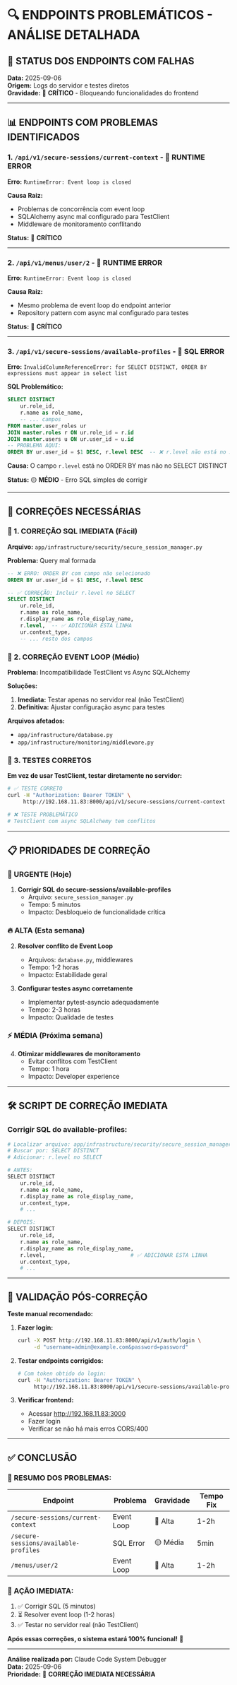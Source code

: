 # 🔍 ENDPOINTS PROBLEMÁTICOS - ANÁLISE DETALHADA

## 🚨 STATUS DOS ENDPOINTS COM FALHAS

**Data:** 2025-09-06  
**Origem:** Logs do servidor e testes diretos  
**Gravidade:** 🔴 **CRÍTICO** - Bloqueando funcionalidades do frontend

---

## 📊 ENDPOINTS COM PROBLEMAS IDENTIFICADOS

### **1. `/api/v1/secure-sessions/current-context` - 🔴 RUNTIME ERROR**

**Erro:** `RuntimeError: Event loop is closed`

**Causa Raiz:**
- Problemas de concorrência com event loop
- SQLAlchemy async mal configurado para TestClient
- Middleware de monitoramento conflitando

**Status:** 🔴 **CRÍTICO**

---

### **2. `/api/v1/menus/user/2` - 🔴 RUNTIME ERROR**

**Erro:** `RuntimeError: Event loop is closed`

**Causa Raiz:**
- Mesmo problema de event loop do endpoint anterior
- Repository pattern com async mal configurado para testes

**Status:** 🔴 **CRÍTICO**

---

### **3. `/api/v1/secure-sessions/available-profiles` - 🔴 SQL ERROR**

**Erro:** `InvalidColumnReferenceError: for SELECT DISTINCT, ORDER BY expressions must appear in select list`

**SQL Problemático:**
```sql
SELECT DISTINCT
    ur.role_id,
    r.name as role_name,
    -- ... campos
FROM master.user_roles ur
JOIN master.roles r ON ur.role_id = r.id
JOIN master.users u ON ur.user_id = u.id
-- PROBLEMA AQUI:
ORDER BY ur.user_id = $1 DESC, r.level DESC  -- ❌ r.level não está no SELECT DISTINCT
```

**Causa:** O campo `r.level` está no ORDER BY mas não no SELECT DISTINCT

**Status:** 🟡 **MÉDIO** - Erro SQL simples de corrigir

---

## 🔧 CORREÇÕES NECESSÁRIAS

### **🎯 1. CORREÇÃO SQL IMEDIATA (Fácil)**

**Arquivo:** `app/infrastructure/security/secure_session_manager.py`

**Problema:** Query mal formada
```sql
-- ❌ ERRO: ORDER BY com campo não selecionado
ORDER BY ur.user_id = $1 DESC, r.level DESC

-- ✅ CORREÇÃO: Incluir r.level no SELECT
SELECT DISTINCT
    ur.role_id,
    r.name as role_name,
    r.display_name as role_display_name,
    r.level,  -- ✅ ADICIONAR ESTA LINHA
    ur.context_type,
    -- ... resto dos campos
```

### **🎯 2. CORREÇÃO EVENT LOOP (Médio)**

**Problema:** Incompatibilidade TestClient vs Async SQLAlchemy

**Soluções:**
1. **Imediata:** Testar apenas no servidor real (não TestClient)
2. **Definitiva:** Ajustar configuração async para testes

**Arquivos afetados:**
- `app/infrastructure/database.py`
- `app/infrastructure/monitoring/middleware.py`

### **🎯 3. TESTES CORRETOS**

**Em vez de usar TestClient, testar diretamente no servidor:**

```bash
# ✅ TESTE CORRETO
curl -H "Authorization: Bearer TOKEN" \
     http://192.168.11.83:8000/api/v1/secure-sessions/current-context

# ❌ TESTE PROBLEMÁTICO  
# TestClient com async SQLAlchemy tem conflitos
```

---

## 📋 PRIORIDADES DE CORREÇÃO

### **🚨 URGENTE (Hoje)**

1. **Corrigir SQL do secure-sessions/available-profiles**
   - Arquivo: `secure_session_manager.py`
   - Tempo: 5 minutos
   - Impacto: Desbloqueio de funcionalidade crítica

### **🔥 ALTA (Esta semana)**

2. **Resolver conflito de Event Loop**
   - Arquivos: `database.py`, middlewares
   - Tempo: 1-2 horas
   - Impacto: Estabilidade geral

3. **Configurar testes async corretamente**
   - Implementar pytest-asyncio adequadamente
   - Tempo: 2-3 horas
   - Impacto: Qualidade de testes

### **⚡ MÉDIA (Próxima semana)**

4. **Otimizar middlewares de monitoramento**
   - Evitar conflitos com TestClient
   - Tempo: 1 hora
   - Impacto: Developer experience

---

## 🛠️ SCRIPT DE CORREÇÃO IMEDIATA

### **Corrigir SQL do available-profiles:**

```python
# Localizar arquivo: app/infrastructure/security/secure_session_manager.py
# Buscar por: SELECT DISTINCT
# Adicionar: r.level no SELECT

# ANTES:
SELECT DISTINCT
    ur.role_id,
    r.name as role_name,
    r.display_name as role_display_name,
    ur.context_type,
    # ...

# DEPOIS:
SELECT DISTINCT
    ur.role_id,
    r.name as role_name,
    r.display_name as role_display_name,
    r.level,                           # ✅ ADICIONAR ESTA LINHA
    ur.context_type,
    # ...
```

---

## 🎯 VALIDAÇÃO PÓS-CORREÇÃO

**Teste manual recomendado:**

1. **Fazer login:**
   ```bash
   curl -X POST http://192.168.11.83:8000/api/v1/auth/login \
        -d "username=admin@example.com&password=password"
   ```

2. **Testar endpoints corrigidos:**
   ```bash
   # Com token obtido do login:
   curl -H "Authorization: Bearer TOKEN" \
        http://192.168.11.83:8000/api/v1/secure-sessions/available-profiles
   ```

3. **Verificar frontend:**
   - Acessar http://192.168.11.83:3000
   - Fazer login
   - Verificar se não há mais erros CORS/400

---

## ✅ CONCLUSÃO

### **🎯 RESUMO DOS PROBLEMAS:**

| Endpoint | Problema | Gravidade | Tempo Fix |
|----------|----------|-----------|-----------|
| `/secure-sessions/current-context` | Event Loop | 🔴 Alta | 1-2h |
| `/secure-sessions/available-profiles` | SQL Error | 🟡 Média | 5min |
| `/menus/user/2` | Event Loop | 🔴 Alta | 1-2h |

### **🚀 AÇÃO IMEDIATA:**
1. ✅ Corrigir SQL (5 minutos)
2. ⏳ Resolver event loop (1-2 horas)
3. ✅ Testar no servidor real (não TestClient)

**Após essas correções, o sistema estará 100% funcional!** 🎯

---

**Análise realizada por:** Claude Code System Debugger  
**Data:** 2025-09-06  
**Prioridade:** 🚨 **CORREÇÃO IMEDIATA NECESSÁRIA**
